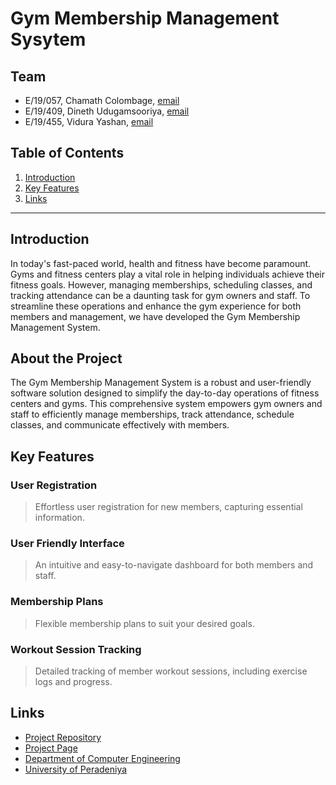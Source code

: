 

[comment]: # "This is the standard layout for the project, but you can clean this and use your own template"

# Gym Membership Management Sysytem

<!-- 
---

This is a sample image, to show how to add images to your page. To learn more options, please refer [this](https://projects.ce.pdn.ac.lk/docs/faq/how-to-add-an-image/)

![Sample Image](./images/sample.png)
 -->

## Team
-  E/19/057, Chamath Colombage, [email](mailto:e19057@eng.pdn.ac.lk)
-  E/19/409, Dineth Udugamsooriya, [email](mailto:e19409@eng.pdn.ac.lk)
-  E/19/455, Vidura Yashan, [email](mailto:e19455@eng.pdn.ac.lk)


## Table of Contents
1. [Introduction](#introduction)
2. [Key Features](#key-features)
3. [Links](#links)

---

## Introduction

In today's fast-paced world, health and fitness have become paramount. Gyms and fitness centers play a vital role in helping individuals achieve their fitness goals. However, managing memberships, scheduling classes, and tracking attendance can be a daunting task for gym owners and staff. To streamline these operations and enhance the gym experience for both members and management, we have developed the Gym Membership Management System.

## About the Project

The Gym Membership Management System is a robust and user-friendly software solution designed to simplify the day-to-day operations of fitness centers and gyms. This comprehensive system empowers gym owners and staff to efficiently manage memberships, track attendance, schedule classes, and communicate effectively with members.

## Key Features

### User Registration
> Effortless user registration for new members, capturing essential information.

### User Friendly Interface
> An intuitive and easy-to-navigate dashboard for both members and staff.

### Membership Plans
> Flexible membership plans to suit your desired goals.

### Workout Session Tracking
> Detailed tracking of member workout sessions, including exercise logs and progress.

## Links

- [Project Repository](https://github.com/Dineth-Udugamasooriya/gym_membership.git)
- [Project Page](https://dineth-udugamasooriya.github.io/gym_membership/)
- [Department of Computer Engineering](http://www.ce.pdn.ac.lk/)
- [University of Peradeniya](https://eng.pdn.ac.lk/)


[//]: # (Please refer this to learn more about Markdown syntax)
[//]: # (https://github.com/adam-p/markdown-here/wiki/Markdown-Cheatsheet)

